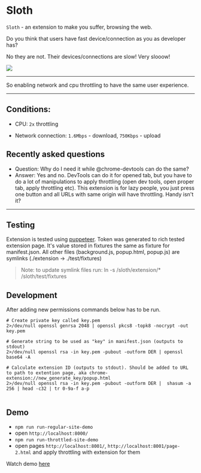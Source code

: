 # Sloth

`Sloth` - an extension to make you suffer, browsing the web.

Do you think that users have fast device/connection as you as developer has?

No they are not. Their devices/connections are slow! Very slooow!

![](https://user-images.githubusercontent.com/6231516/36938869-cb6b0c92-1f30-11e8-9085-26b386b7a39a.gif)

---

So enabling network and cpu throttling to have the same user experience.

---

## Conditions:

- CPU: `2x` throttling

- Network connection: `1.6Mbps` - download, `750Kbps` - upload

## Recently asked questions

 - Question: Why do I need it while @chrome-devtools can do the same?
 - Answer: Yes and no. DevTools can do it for opened tab, but you have to do a lot of manipulations to apply throttling (open dev tools, open proper tab, apply throttling etc). This extension is for lazy people, you just press one button and all URLs with same origin will have throttling. Handy isn't it?
 
 ----

## Testing

Extension is tested using [puppeteer](https://github.com/GoogleChrome/puppeteer).
Token was generated to rich tested extension page. It's value stored in fixtures the same as fixture for manifest.json.
All other files (background.js, popup.html, popup.js) are symlinks (./extension -> ./test/fixtures)

> Note: to update symlink files run: ln -s <fromRoot>/sloth/extension/* <fromRoot>/sloth/test/fixtures

## Development

After adding new permissions commands below has to be run.

```
# Create private key called key.pem
2>/dev/null openssl genrsa 2048 | openssl pkcs8 -topk8 -nocrypt -out key.pem

# Generate string to be used as "key" in manifest.json (outputs to stdout)
2>/dev/null openssl rsa -in key.pem -pubout -outform DER | openssl base64 -A

# Calculate extension ID (outputs to stdout). Should be added to URL to path to extention page, aka chrome-extension://new_generate_key/popup.html
2>/dev/null openssl rsa -in key.pem -pubout -outform DER |  shasum -a 256 | head -c32 | tr 0-9a-f a-p
 
```


## Demo

- `npm run run-regular-site-demo` 
- open `http://localhost:8000/`
- `npm run run-throttled-site-demo`
- open pages `http://localhost:8001/`, `http://localhost:8001/page-2.html` and apply throttling with extension for them

Watch demo [here](https://twitter.com/denar90_/status/971152543781933056)

